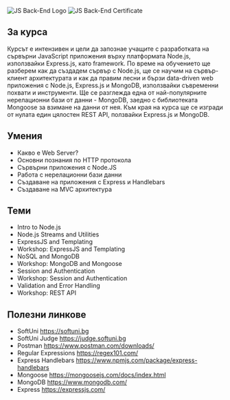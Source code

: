 ![JS Back-End Logo](https://github.com/PanayotovaT/SoftUni_JS_BackEnd/blob/main/_README/JS_Back-End.JPG)
![JS Back-End Certificate](https://github.com/PanayotovaT/SoftUni_JS_BackEnd/blob/main/_README/JS_Back-End_Certificate.jpg)

## За курса

Курсът е интензивен и цели да запознае учащите с разработката на сървърни JavaScript приложения върху платформата Node.js, използвайки Express.js, като framework. По време на обучението ще разберем как да създадем сървър с Node.js, ще се научим на сървър-клиент архитектурата и как да правим лесни и бързи data-driven web приложения с Node.js, Express.js и MongoDB, използвайки съвременни похвати и инструменти. Ще се разглежда една от най-популярните нерелационни бази от данни - MongoDB, заедно с библиотеката Mongoose за взимане на данни от нея. Към края на курса ще се изгради от нулата един цялостен REST API, ползвайки Express.js и MongoDB.

## Умения

- Какво е Web Server?
- Основни познания по HTTP протокола
- Сървърни приложения с Node.JS
- Работа с нерелационни бази данни
- Създаване на приложения с Express и Handlebars
- Създаване на MVC архитектура

## Теми

- Intro to Node.js
- Node.js Streams and Utilities
- ExpressJS and Templating
- Workshop: ExpressJS and Templating
- NoSQL and MongoDB
- Workshop: MongoDB and Mongoose
- Session and Authentication
- Workshop: Session and Authentication
- Validation and Error Handling
- Workshop: REST API

## Полезни линкове
- SoftUni <https://softuni.bg>
- SoftUni Judge <https://judge.softuni.bg>
- Postman <https://www.postman.com/downloads/>
- Regular Expressions <https://regex101.com/>
- Express Handlebars <https://www.npmjs.com/package/express-handlebars>
- Mongoose <https://mongoosejs.com/docs/index.html>
- MongoDB <https://www.mongodb.com/>
- Express <https://expressjs.com/>

